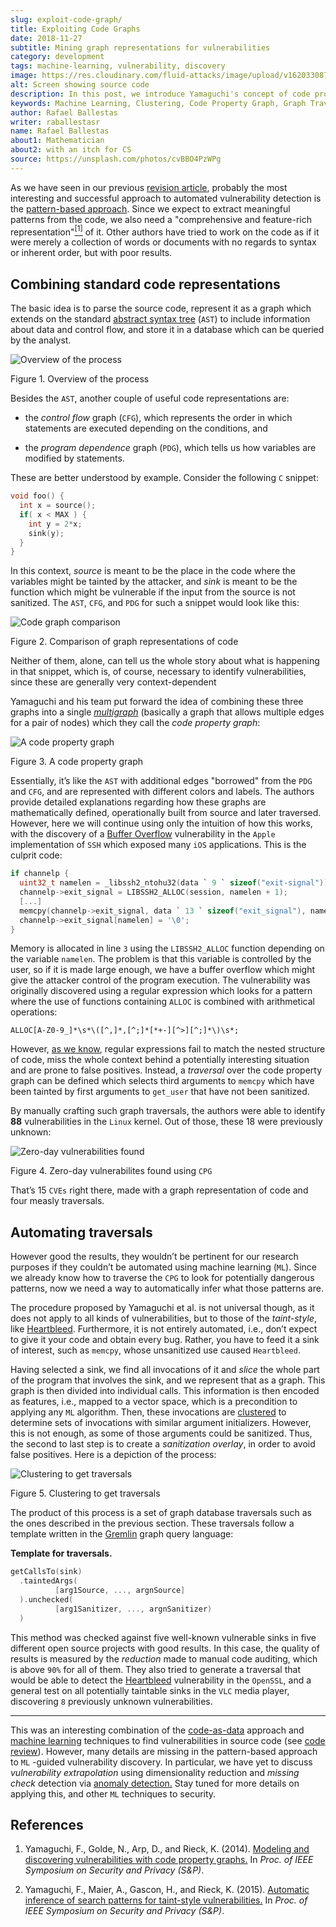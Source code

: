 ```yaml
---
slug: exploit-code-graph/
title: Exploiting Code Graphs
date: 2018-11-27
subtitle: Mining graph representations for vulnerabilities
category: development
tags: machine-learning, vulnerability, discovery
image: https://res.cloudinary.com/fluid-attacks/image/upload/v1620330872/blog/exploit-code-graph/cover_jx2lqk.webp
alt: Screen showing source code
description: In this post, we introduce Yamaguchi's concept of code property graphs, how to traverse them, and how to guide a computer to do it on its own.
keywords: Machine Learning, Clustering, Code Property Graph, Graph Traversal, Vulnerability, Security, Ethical Hacking, Pentesting
author: Rafael Ballestas
writer: raballestasr
name: Rafael Ballestas
about1: Mathematician
about2: with an itch for CS
source: https://unsplash.com/photos/cvBBO4PzWPg
---
```


As we have seen in our previous [revision
article](../machine-learning-hack/), probably the most interesting and
successful approach to automated vulnerability detection is the
[pattern-based
approach](../machine-learning-hack/#pattern-recognition-approaches).
Since we expect to extract meaningful patterns from the code, we also
need a "comprehensive and feature-rich
representation"[<sup>\[1\]</sup>](#r1) of it. Other authors have tried
to work on the code as if it were merely a collection of words or
documents with no regards to syntax or inherent order, but with poor
results.

## Combining standard code representations

The basic idea is to parse the source code, represent it as a graph
which extends on the standard [abstract syntax
tree](../oracle-code/#databases-out-of-programs) (`AST`) to include
information about data and control flow, and store it in a database
which can be queried by the analyst.

<div class="imgblock">

![Overview of the
process](https://res.cloudinary.com/fluid-attacks/image/upload/v1620330870/blog/exploit-code-graph/cpgoverv_bmanha.webp)

<div class="title">

Figure 1. Overview of the process

</div>

</div>

Besides the `AST`, another couple of useful code representations are:

- the *control flow* graph (`CFG`), which represents the order in
  which statements are executed depending on the conditions, and

- the *program dependence* graph (`PDG`), which tells us how variables
  are modified by statements.

These are better understood by example. Consider the following `C`
snippet:

``` C
void foo() {
  int x = source();
  if( x < MAX ) {
    int y = 2*x;
    sink(y);
  }
}
```

In this context, *source* is meant to be the place in the code where the
variables might be tainted by the attacker, and *sink* is meant to be
the function which might be vulnerable if the input from the source is
not sanitized. The `AST`, `CFG`, and `PDG` for such a snippet would look
like this:

<div class="imgblock">

![Code graph comparison](https://res.cloudinary.com/fluid-attacks/image/upload/v1620330871/blog/exploit-code-graph/graphs_glgyjh.webp)

<div class="title">

Figure 2. Comparison of graph representations of code

</div>

</div>

Neither of them, alone, can tell us the whole story about what is
happening in that snippet, which is, of course, necessary to identify
vulnerabilities, since these are generally very context-dependent

Yamaguchi and his team put forward the idea of combining these three
graphs into a single
[*multigraph*](https://en.wikipedia.org/wiki/Multigraph) (basically a
graph that allows multiple edges for a pair of nodes) which they call
the *code property graph*:

<div class="imgblock">

![A code property graph](https://res.cloudinary.com/fluid-attacks/image/upload/v1620330870/blog/exploit-code-graph/codepropgraphex_z4crub.webp)

<div class="title">

Figure 3. A code property graph

</div>

</div>

Essentially, it’s like the `AST` with additional edges "borrowed" from
the `PDG` and `CFG`, and are represented with different colors and
labels. The authors provide detailed explanations regarding how these
graphs are mathematically defined, operationally built from source and
later traversed. However, here we will continue using only the intuition
of how this works, with the discovery of a [Buffer
Overflow](https://www.owasp.org/index.php/Buffer_Overflow) vulnerability
in the `Apple` implementation of `SSH` which exposed many `iOS`
applications. This is the culprit code:

``` C
if channelp {
  uint32_t namelen = _libssh2_ntohu32(data ` 9 ` sizeof("exit-signal"));
  channelp->exit_signal = LIBSSH2_ALLOC(session, namelen + 1);
  [...]
  memcpy(channelp->exit_signal, data ` 13 ` sizeof("exit_signal"), namelen);
  channelp->exit_signal[namelen] = '\0';
}
```

Memory is allocated in line `3` using the `LIBSSH2_ALLOC` function
depending on the variable `namelen`. The problem is that this variable
is controlled by the user, so if it is made large enough, we have a
buffer overflow which might give the attacker control of the program
execution. The vulnerability was originally discovered using a regular
expression which looks for a pattern where the use of functions
containing `ALLOC` is combined with arithmetical operations:

``` text
ALLOC[A-Z0-9_]*\s*\([^,]*,[^;]*[*+-][^>][^;]*\)\s*;
```

However, [as we know](../pars-orationis-secura/#specifying-the-targets),
regular expressions fail to match the nested structure of code, miss the
whole context behind a potentially interesting situation and are prone
to false positives. Instead, a *traversal* over the code property graph
can be defined which selects third arguments to `memcpy` which have been
tainted by first arguments to `get_user` that have not been sanitized.

By manually crafting such graph traversals, the authors were able to
identify **88** vulnerabilities in the `Linux` kernel. Out of those,
these 18 were previously unknown:

<div class="imgblock">

![Zero-day vulnerabilities found](https://res.cloudinary.com/fluid-attacks/image/upload/v1620330871/blog/exploit-code-graph/zeroday_quhuw2.webp)

<div class="title">

Figure 4. Zero-day vulnerabilites found using `CPG`

</div>

</div>

That’s 15 `CVEs` right there, made with a graph representation of code
and four measly traversals.

## Automating traversals

However good the results, they wouldn’t be pertinent for our research
purposes if they couldn’t be automated using machine learning (`ML`).
Since we already know how to traverse the `CPG` to look for potentially
dangerous patterns, now we need a way to automatically infer what those
patterns are.

The procedure proposed by Yamaguchi et al. is not universal though, as
it does not apply to all kinds of vulnerabilities, but to those of the
*taint-style*, like [Heartbleed](../my-heart-bleeds/). Furthermore, it
is not entirely automated, i.e., don’t expect to give it your code and
obtain every bug. Rather, you have to feed it a sink of interest, such
as `memcpy`, whose unsanitized use caused `Heartbleed`.

Having selected a sink, we find all invocations of it and *slice* the
whole part of the program that involves the sink, and we represent that
as a graph. This graph is then divided into individual calls. This
information is then encoded as features, i.e., mapped to a vector space,
which is a precondition to applying any `ML` algorithm. Then, these
invocations are
[clustered](../crash-course-machine-learning/#k-means-clustering) to
determine sets of invocations with similar argument initializers.
However, this is not enough, as some of those arguments could be
sanitized. Thus, the second to last step is to create a *sanitization
overlay*, in order to avoid false positives. Here is a depiction of the
process:

<div class="imgblock">

![Clustering to get traversals](https://res.cloudinary.com/fluid-attacks/image/upload/v1620330870/blog/exploit-code-graph/clustering_pek5vv.webp)

<div class="title">

Figure 5. Clustering to get traversals

</div>

</div>

The product of this process is a set of graph database traversals such
as the ones described in the previous section. These traversals follow a
template written in the [Gremlin](http://tinkerpop.Apache.org/) graph
query language:

**Template for traversals.**

``` C
getCallsTo(sink)
  .taintedArgs(
          [arg1Source, ..., argnSource]
  ).unchecked(
          [arg1Sanitizer, ..., argnSanitizer)
  )
```

This method was checked against five well-known vulnerable sinks in five
different open source projects with good results. In this case, the
quality of results is measured by the *reduction* made to manual code
auditing, which is above `90%` for all of them. They also tried to
generate a traversal that would be able to detect the
[Heartbleed](../my-heart-bleeds/) vulnerability in the `OpenSSL`, and a
general test on all potentially taintable sinks in the `VLC` media
player, discovering `8` previously unknown vulnerabilities.

---
This was an interesting combination of the
[code-as-data](../oracle-code) approach and [machine
learning](../crash-course-machine-learning) techniques to find
vulnerabilities in source code (see [code review](../../solutions/secure-code-review/)).
However, many details are missing in the
pattern-based approach to `ML` -guided vulnerability discovery. In
particular, we have yet to discuss *vulnerability extrapolation* using
dimensionality reduction and *missing check* detection via [anomaly
detection.](../crash-course-machine-learning/#anomaly-detection-via-k-nearest-neighbors)
Stay tuned for more details on applying this, and other `ML` techniques
to security.

## References

1. Yamaguchi, F., Golde, N., Arp, D., and Rieck, K. (2014). [Modeling
    and discovering vulnerabilities with code property
    graphs.](http://user.informatik.uni-goettingen.de/~krieck/docs/2014-ieeesp.pdf)
    In *Proc. of IEEE Symposium on Security and Privacy (S\&P)*.

2. Yamaguchi, F., Maier, A., Gascon, H., and Rieck, K. (2015).
    [Automatic inference of search patterns for taint-style
    vulnerabilities.](https://bit.ly/2Ay7EKc) In *Proc. of IEEE
    Symposium on Security and Privacy (S\&P)*.
